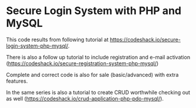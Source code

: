 # Secure Login System with PHP and MySQL

This code results from following tutorial at https://codeshack.io/secure-login-system-php-mysql/.

There is also a follow up tutorial to include registration and e-mail activation (https://codeshack.io/secure-registration-system-php-mysql/)

Complete and correct code is also for sale (basic/advanced) with extra features.

In the same series is also a tutorial to create CRUD worthwhile checking out as well (https://codeshack.io/crud-application-php-pdo-mysql/).
